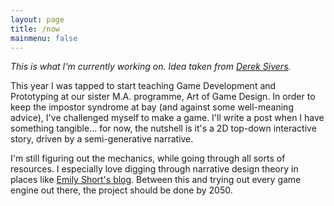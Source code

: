 ```yaml
---
layout: page
title: /now
mainmenu: false
---
```


*This is what I'm currently working on. Idea taken from [Derek Sivers](https://nownownow.com/).*

This year I was tapped to start teaching Game Development and Prototyping at our sister M.A. programme, Art of Game Design. In order to keep the impostor syndrome at bay (and against some well-meaning advice), I've challenged myself to make a game. I'll write a post when I have something tangible... for now, the nutshell is it's a 2D top-down interactive story, driven by a semi-generative narrative.

I'm still figuring out the mechanics, while going through all sorts of resources. I especially love digging through narrative design theory in places like [Emily Short's blog](https://emshort.blog/2019/01/08/mailbag-self-training-in-narrative-design/). Between this and trying out every game engine out there, the project should be done by 2050.
